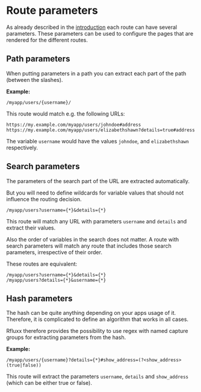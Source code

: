 # Route parameters

As already described in the [introduction](routing.md) each route can have several parameters. These parameters can be used to configure the pages that are rendered for the different routes.

## Path parameters

When putting parameters in a path you can extract each part  of the path (between the slashes).

**Example:**

    /myapp/users/{username}/

This route would match e.g. the following URLs:

    https://my.example.com/myapp/users/johndoe#address
    https://my.example.com/myapp/users/elizabethshawn?details=true#address

The variable `username` would have the values `johndoe`, and `elizabethshawn` respectively. 

## Search parameters

The parameters of the search part of the URL are extracted automatically.

But you will need to define wildcards for variable values that should not influence the routing decision. 

    /myapp/users?username={*}&details={*}

This route will match any URL with parameters `username` and `details` and extract their values.

Also the order of variables in the search does not matter. A route with search parameters will match any route that includes those search parameters, irrespective of their order.

These routes are equivalent:

    /myapp/users?username={*}&details={*}
    /myapp/users?details={*}&username={*}

## Hash parameters

The hash can be quite anything depending on your apps usage of it. Therefore, it is complicated to define an algorithm that works in all cases.

Rfluxx therefore provides the possibility to use regex with named capture groups for extracting parameters from the hash.

**Example:**

    /myapp/users/{username}?details={*}#show_address=(?<show_address>(true|false))

This route will extract the parameters `username`, `details` and `show_address` (which can be either true or false).